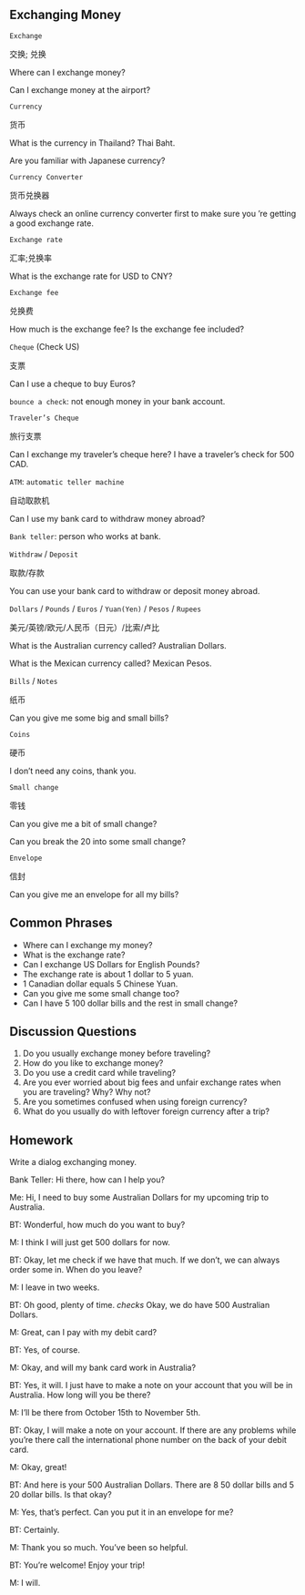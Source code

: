 ## Exchanging Money
`Exchange`

交换; 兑换

Where can I exchange money?

Can I exchange money at the airport?

`Currency`

货币

What is the currency in Thailand? Thai Baht.

Are you familiar with Japanese currency?

`Currency Converter`

货币兑换器

Always check an online currency converter first to make sure you ’re getting a good exchange
rate.

`Exchange rate`

汇率;兑换率

What is the exchange rate for USD to CNY?

`Exchange fee`

兑换费

How much is the exchange fee? Is the exchange fee included?

`Cheque` (Check US)

支票

Can I use a cheque to buy Euros?

`bounce a check`: not enough money in your bank account.

`Traveler’s Cheque`

旅行支票

Can I exchange my traveler’s cheque here? I have a traveler’s check for 500 CAD.

`ATM`: `automatic teller machine`

自动取款机

Can I use my bank card to withdraw money abroad?

`Bank teller`: person who works at bank.

`Withdraw` / `Deposit`

取款/存款

You can use your bank card to withdraw or deposit money abroad.

`Dollars` / `Pounds` / `Euros` / `Yuan(Yen)` / `Pesos` / `Rupees`

美元/英镑/欧元/人民币（日元）/比索/卢比

What is the Australian currency called? Australian Dollars.

What is the Mexican currency called? Mexican Pesos.

`Bills` / `Notes`

纸币

Can you give me some big and small bills?

`Coins`

硬币

I don’t need any coins, thank you.

`Small change`

零钱

Can you give me a bit of small change?

Can you break the 20 into some small change?

`Envelope`

信封

Can you give me an envelope for all my bills?

## Common Phrases
* Where can I exchange my money?
* What is the exchange rate?
* Can I exchange US Dollars for English Pounds?
* The exchange rate is about 1 dollar to 5 yuan.
* 1 Canadian dollar equals 5 Chinese Yuan.
* Can you give me some small change too?
* Can I have 5 100 dollar bills and the rest in small change?
## Discussion Questions
1. Do you usually exchange money before traveling?
2. How do you like to exchange money?
3. Do you use a credit card while traveling?
4. Are you ever worried about big fees and unfair exchange rates
when you are traveling? Why? Why not?
5. Are you sometimes confused when using foreign currency?
6. What do you usually do with leftover foreign currency after a
trip?
## Homework
Write a dialog exchanging money.

Bank Teller: Hi there, how can I help you?

Me: Hi, I need to buy some Australian Dollars for my upcoming trip to Australia.

BT: Wonderful, how much do you want to buy?

M: I think I will just get 500 dollars for now.

BT: Okay, let me check if we have that much. If we don’t, we can always order
some in. When do you leave?

M: I leave in two weeks.

BT: Oh good, plenty of time. *checks* Okay, we do have 500 Australian
Dollars.

M: Great, can I pay with my debit card?

BT: Yes, of course.

M: Okay, and will my bank card work in Australia?

BT: Yes, it will. I just have to make a note on your account that you will be in
Australia. How long will you be there?

M: I’ll be there from October 15th to November 5th.

BT: Okay, I will make a note on your account. If there are any problems while
you’re there call the international phone number on the back of your debit card.

M: Okay, great!

BT: And here is your 500 Australian Dollars. There are 8 50 dollar bills and 5
20 dollar bills. Is that okay?

M: Yes, that’s perfect. Can you put it in an envelope for me?

BT: Certainly.

M: Thank you so much. You’ve been so helpful.

BT: You’re welcome! Enjoy your trip!

M: I will. 